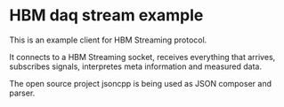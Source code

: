 HBM daq stream example
=========

This is an example client for HBM Streaming protocol. 

It connects to a HBM Streaming socket, receives everything that arrives, subscribes signals, interpretes meta information and measured data.

The open source project jsoncpp is being used as JSON composer and parser.
